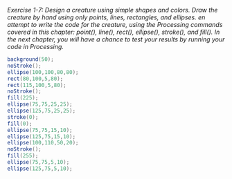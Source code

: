_Exercise 1-7: Design a creature using simple shapes and colors. Draw the creature by hand using only points, lines, rectangles, and ellipses.  en attempt to write the code for the creature, using the Processing commands covered in this chapter: point(), line(), rect(), ellipse(), stroke(), and fill(). In the next chapter, you will have a chance to test your results by running your code in Processing._

```java
background(50);
noStroke();
ellipse(100,100,80,80);
rect(80,100,5,80);
rect(115,100,5,80);
noStroke();
fill(225);
ellipse(75,75,25,25);
ellipse(125,75,25,25);
stroke(0);
fill(0);
ellipse(75,75,15,10);
ellipse(125,75,15,10);
ellipse(100,110,50,20);
noStroke();  
fill(255);
ellipse(75,75,5,10);
ellipse(125,75,5,10);
```
